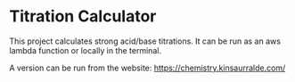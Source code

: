 # Titration Calculator

This project calculates strong acid/base titrations. It can be run as an aws lambda function or locally in the terminal.

A version can be run from the website: https://chemistry.kinsaurralde.com/
